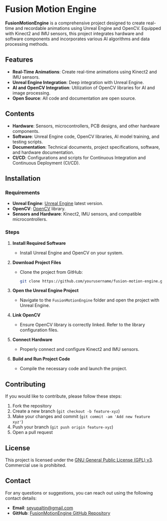 # Fusion Motion Engine

**FusionMotionEngine** is a comprehensive project designed to create real-time and recordable animations using Unreal Engine and OpenCV. Equipped with Kinect2 and IMU sensors, this project integrates hardware and software components and incorporates various AI algorithms and data processing methods.

## Features

- **Real-Time Animations**: Create real-time animations using Kinect2 and IMU sensors.
- **Unreal Engine Integration**: Deep integration with Unreal Engine.
- **AI and OpenCV Integration**: Utilization of OpenCV libraries for AI and image processing.
- **Open Source**: All code and documentation are open source.

## Contents

- **Hardware**: Sensors, microcontrollers, PCB designs, and other hardware components.
- **Software**: Unreal Engine code, OpenCV libraries, AI model training, and testing scripts.
- **Documentation**: Technical documents, project specifications, software, and hardware documentation.
- **CI/CD**: Configurations and scripts for Continuous Integration and Continuous Deployment (CI/CD).

## Installation

### Requirements

- **Unreal Engine**: [Unreal Engine](https://www.unrealengine.com) latest version.
- **OpenCV**: [OpenCV](https://opencv.org) library.
- **Sensors and Hardware**: Kinect2, IMU sensors, and compatible microcontrollers.

### Steps

1. **Install Required Software**
   - Install Unreal Engine and OpenCV on your system.

2. **Download Project Files**
   - Clone the project from GitHub:
     ```bash
     git clone https://github.com/yourusername/fusion-motion-engine.git
     ```

3. **Open the Unreal Engine Project**
   - Navigate to the `FusionMotionEngine` folder and open the project with Unreal Engine.

4. **Link OpenCV**
   - Ensure OpenCV library is correctly linked. Refer to the library configuration files.

5. **Connect Hardware**
   - Properly connect and configure Kinect2 and IMU sensors.

6. **Build and Run Project Code**
   - Compile the necessary code and launch the project.

## Contributing

If you would like to contribute, please follow these steps:

1. Fork the repository
2. Create a new branch (`git checkout -b feature-xyz`)
3. Make your changes and commit (`git commit -am 'Add new feature xyz'`)
4. Push your branch (`git push origin feature-xyz`)
5. Open a pull request

## License

This project is licensed under the [GNU General Public License (GPL) v3](https://www.gnu.org/licenses/gpl-3.0.html). Commercial use is prohibited.

## Contact

For any questions or suggestions, you can reach out using the following contact details:

- **Email**: seyupaltin@gmail.com
- **GitHub**: [FusionMotionEngine GitHub Repository](https://github.com/serdaraltin/fusion-motion-engine)
